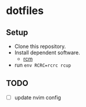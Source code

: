 # dotfiles

## Setup

- Clone this repository.
- Install dependent software.
    - [rcm](https://github.com/thoughtbot/rcm)
- run `env RCRC=rcrc rcup`

## TODO

- [ ] update nvim config
